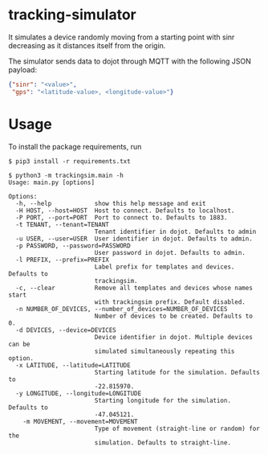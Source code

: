 # tracking-simulator
It simulates a device randomly moving from a starting point with sinr decreasing as
it distances itself from the origin.

The simulator sends data to dojot through MQTT with the following JSON payload:

```json
{"sinr": "<value>",
 "gps": "<latitude-value>, <longitude-value>"}
```

# Usage
To install the package requirements, run

```
$ pip3 install -r requirements.txt
```

```
$ python3 -m trackingsim.main -h
Usage: main.py [options]

Options:
  -h, --help            show this help message and exit
  -H HOST, --host=HOST  Host to connect. Defaults to localhost.
  -P PORT, --port=PORT  Port to connect to. Defaults to 1883.
  -t TENANT, --tenant=TENANT
                        Tenant identifier in dojot. Defaults to admin
  -u USER, --user=USER  User identifier in dojot. Defaults to admin.
  -p PASSWORD, --password=PASSWORD
                        User password in dojot. Defaults to admin.
  -l PREFIX, --prefix=PREFIX
                        Label prefix for templates and devices. Defaults to
                        trackingsim.
  -c, --clear           Remove all templates and devices whose names start
                        with trackingsim prefix. Default disabled.
  -n NUMBER_OF_DEVICES, --number_of_devices=NUMBER_OF_DEVICES
                        Number of devices to be created. Defaults to 0.
  -d DEVICES, --device=DEVICES
                        Device identifier in dojot. Multiple devices can be
                        simulated simultaneously repeating this option.
  -x LATITUDE, --latitude=LATITUDE
                        Starting latitude for the simulation. Defaults to
                        -22.815970.
  -y LONGITUDE, --longitude=LONGITUDE
                        Starting longitude for the simulation. Defaults to
                        -47.045121.
    -m MOVEMENT, --movement=MOVEMENT
                        Type of movement (straight-line or random) for the
                        simulation. Defaults to straight-line.
```